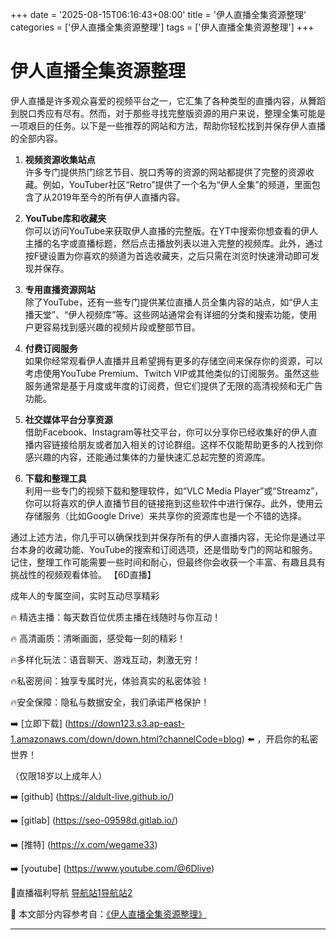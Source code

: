 +++
date = '2025-08-15T06:16:43+08:00'
title = '伊人直播全集资源整理'
categories = ['伊人直播全集资源整理']
tags = ['伊人直播全集资源整理']
+++

# 伊人直播全集资源整理

伊人直播是许多观众喜爱的视频平台之一，它汇集了各种类型的直播内容，从舞蹈到脱口秀应有尽有。然而，对于那些寻找完整版资源的用户来说，整理全集可能是一项艰巨的任务。以下是一些推荐的网站和方法，帮助你轻松找到并保存伊人直播的全部内容。

1. **视频资源收集站点**  
许多专门提供热门综艺节目、脱口秀等的资源的网站都提供了完整的资源收藏。例如，YouTuber社区“Retro”提供了一个名为“伊人全集”的频道，里面包含了从2019年至今的所有伊人直播内容。

2. **YouTube库和收藏夹**  
你可以访问YouTube来获取伊人直播的完整版。在YT中搜索你想查看的伊人主播的名字或直播标题，然后点击播放列表以进入完整的视频库。此外，通过按F键设置为你喜欢的频道为首选收藏夹，之后只需在浏览时快速滑动即可发现并保存。

3. **专用直播资源网站**  
除了YouTube，还有一些专门提供某位直播人员全集内容的站点，如“伊人主播天堂”、“伊人视频库”等。这些网站通常会有详细的分类和搜索功能，使用户更容易找到感兴趣的视频片段或整部节目。

4. **付费订阅服务**  
如果你经常观看伊人直播并且希望拥有更多的存储空间来保存你的资源，可以考虑使用YouTube Premium、Twitch VIP或其他类似的订阅服务。虽然这些服务通常是基于月度或年度的订阅费，但它们提供了无限的高清视频和无广告功能。

5. **社交媒体平台分享资源**  
借助Facebook、Instagram等社交平台，你可以分享你已经收集好的伊人直播内容链接给朋友或者加入相关的讨论群组。这样不仅能帮助更多的人找到你感兴趣的内容，还能通过集体的力量快速汇总起完整的资源库。

6. **下载和整理工具**  
利用一些专门的视频下载和整理软件，如“VLC Media Player”或“Streamz”，你可以将喜欢的伊人直播节目的链接拖到这些软件中进行保存。此外，使用云存储服务（比如Google Drive）来共享你的资源库也是一个不错的选择。

通过上述方法，你几乎可以确保找到并保存所有的伊人直播内容，无论你是通过平台本身的收藏功能、YouTube的搜索和订阅选项，还是借助专门的网站和服务。记住，整理工作可能需要一些时间和耐心，但最终你会收获一个丰富、有趣且具有挑战性的视频观看体验。
【6D直播】

 成年人的专属空间，实时互动尽享精彩

🔥 精选主播：每天数百位优质主播在线随时与你互动！

🔥 高清画质：清晰画面，感受每一刻的精彩！

🔥多样化玩法：语音聊天、游戏互动，刺激无穷！

🔥私密房间：独享专属时光，体验真实的私密体验！

🔥安全保障：隐私与数据安全，我们承诺严格保护！

➡️ [立即下载] (https://down123.s3.ap-east-1.amazonaws.com/down/down.html?channelCode=blog) ⬅️ ，开启你的私密世界！

 （仅限18岁以上成年人）

➡️ [github] (https://aldult-live.github.io/)

➡️ [gitlab] (https://seo-09598d.gitlab.io/)

➡️ [推特] (https://x.com/wegame33)

➡️ [youtube] (https://www.youtube.com/@6Dlive)

🔞直播福利导航   [导航站1](https://webstack-86085a.gitlab.io/)[导航站2](https://onlygit123-2.github.io/)

📘 本文部分内容参考自：[《伊人直播全集资源整理》](https://webstack-hugo-17.pages.dev/)

---

